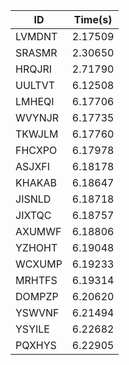 |ID|Time(s)|
|-|-|
|LVMDNT|2.17509|
|SRASMR|2.30650|
|HRQJRI|2.71790|
|UULTVT|6.12508|
|LMHEQI|6.17706|
|WVYNJR|6.17735|
|TKWJLM|6.17760|
|FHCXPO|6.17978|
|ASJXFI|6.18178|
|KHAKAB|6.18647|
|JISNLD|6.18718|
|JIXTQC|6.18757|
|AXUMWF|6.18806|
|YZHOHT|6.19048|
|WCXUMP|6.19233|
|MRHTFS|6.19314|
|DOMPZP|6.20620|
|YSWVNF|6.21494|
|YSYILE|6.22682|
|PQXHYS|6.22905|
